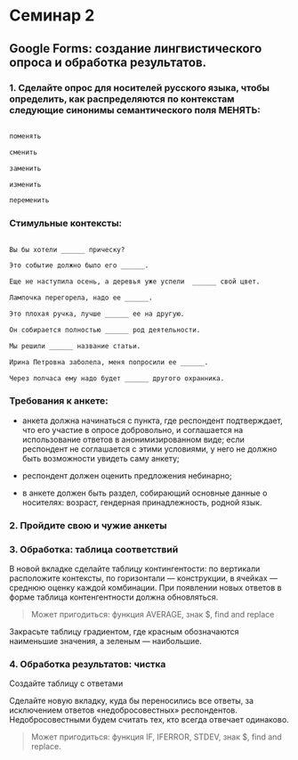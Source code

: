 # Семинар 2

## Google Forms: создание лингвистического опроса и обработка результатов.

### 1. Сделайте опрос для носителей русского языка, чтобы определить, как распределяются по контекстам следующие синонимы семантического поля МЕНЯТЬ:

```markdown

поменять

сменить

заменить

изменить

переменить

```
### Стимульные контексты:

```markdown

Вы бы хотели ______ прическу?

Это событие должно было его ______.

Еще не наступила осень, а деревья уже успели  ______ свой цвет.

Лампочка перегорела, надо ее ______.

Это плохая ручка, лучше ______ ее на другую.

Он собирается полностью ______ род деятельности.

Мы решили ______ название статьи.

Ирина Петровна заболела, меня попросили ее ______.

Через полчаса ему надо будет ______ другого охранника.

```

### Требования к анкете:

- анкета должна начинаться с пункта, где респондент подтверждает, что его участие в опросе добровольно, и соглашается на использование ответов в анонимизированном виде; если респондент не соглашается с этими условиями, у него не должно быть возможности увидеть саму анкету;  

- респондент должен оценить предложения небинарно;  
- в анкете должен быть раздел, собирающий основные данные о носителях: возраст, гендерная принадлежность, родной язык.  

### 2. Пройдите свою и чужие анкеты

### 3. Обработка: таблица соответствий

В новой вкладке сделайте таблицу контингентости: по вертикали расположите контексты, по горизонтали — конструкции, в ячейках — среднюю оценку каждой комбинации. При появлении новых ответов в форме таблица контенгентности должна обновляться.

>Может пригодиться: функция AVERAGE, знак $, find and replace

Закрасьте таблицу градиентом, где красным обозначаются наименьшие значения, а зеленым — наибольшие.

### 4. Обработка результатов: чистка

Создайте таблицу с ответами

Сделайте новую вкладку, куда бы переносились все ответы, за исключением ответов «недобросовестных» респондентов. Недобросовестными будем считать тех, кто всегда отвечает одинаково.

> Может пригодиться: функция IF, IFERROR, STDEV, знак $, find and replace.

